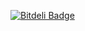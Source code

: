 [![Bitdeli Badge](https://d2weczhvl823v0.cloudfront.net/alle/kohana-imap/trend.png)](https://bitdeli.com/free "Bitdeli Badge")
